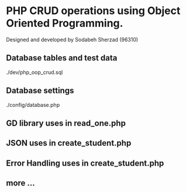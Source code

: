 # PHP CRUD operations using Object Oriented Programming.
Designed and developed by Sodabeh Sherzad (96310)

## Database tables and test data
./dev/php_oop_crud.sql

## Database settings
./config/database.php

## GD library uses in read_one.php 

## JSON uses in create_student.php 

## Error Handling uses in create_student.php

## more ...